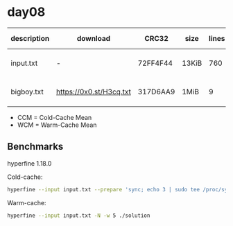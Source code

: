 # day08

| description | download                | CRC32    | size  | lines | silver  | gold           | CCM [ms]     | WCM [ms]     |
| ----------- | ----------------------- | -------- | ----- | ----- | ------- | -------------- | ------------ | ------------ |
| input.txt   | -                       | 72FF4F44 | 13KiB | 760   | 18023   | 14449445933179 | 12.69 ± 0.31 | 3.79 ± 0.15  |
| bigboy.txt  | https://0x0.st/H3cq.txt | 317D6AA9 | 1MiB  | 9     | 1488003 | 2214154416012  | 76.77 ± 1.55 | 69.31 ± 1.57 |

- CCM = Cold-Cache Mean
- WCM = Warm-Cache Mean

## Benchmarks

hyperfine 1.18.0

Cold-cache:

```bash
hyperfine --input input.txt --prepare 'sync; echo 3 | sudo tee /proc/sys/vm/drop_caches' ./solution
```

Warm-cache:

```bash
hyperfine --input input.txt -N -w 5 ./solution
```
